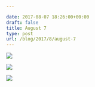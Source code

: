 ```yaml
---

date: 2017-08-07 18:26:00+00:00
draft: false
title: August 7
type: post
url: /blog/2017/8/august-7
---
```




  
![](/images/2017-08-07-20178august-7/IMG_2032.jpg)

  

  
![](/images/2017-08-07-20178august-7/IMG_2034.jpg)

  

  
![](/images/2017-08-07-20178august-7/IMG_2036.jpg)

  


